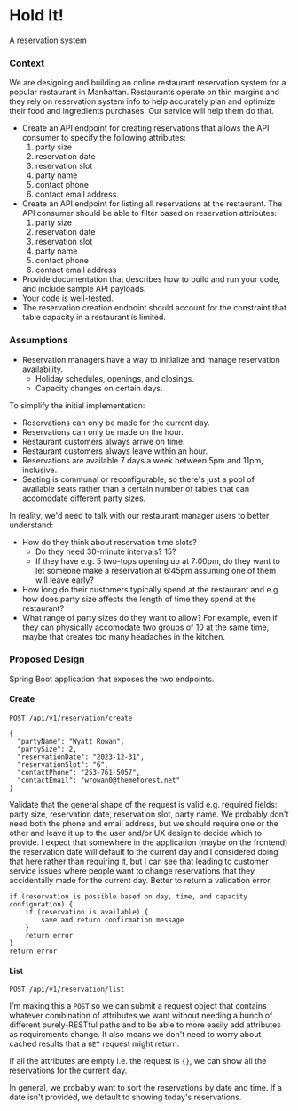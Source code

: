 # Hold It!
A reservation system

### Context
We are designing and building an online restaurant reservation system for a popular restaurant in Manhattan. Restaurants operate on thin margins and they rely on reservation system info to help accurately plan and optimize their food and ingredients purchases. Our service will help them do that.

* Create an API endpoint for creating reservations that allows the API consumer to specify the following attributes:
    1. party size
    1. reservation date
    1. reservation slot
    1. party name
    1. contact phone
    1. contact email address.
* Create an API endpoint for listing all reservations at the restaurant. The API consumer should be able to filter based on reservation attributes:
    1. party size
    1. reservation date
    1. reservation slot
    1. party name
    1. contact phone
    1. contact email address
* Provide documentation that describes how to build and run your code, and include sample API payloads.
* Your code is well-tested.
* The reservation creation endpoint should account for the constraint that table capacity in a restaurant is limited.

### Assumptions
* Reservation managers have a way to initialize and manage reservation availability.
    * Holiday schedules, openings, and closings.
    * Capacity changes on certain days.

To simplify the initial implementation:
* Reservations can only be made for the current day.
* Reservations can only be made on the hour.
* Restaurant customers always arrive on time.
* Restaurant customers always leave within an hour.
* Reservations are available 7 days a week between 5pm and 11pm, inclusive.
* Seating is communal or reconfigurable, so there's just a pool of available seats rather than a certain number of tables that can accomodate different party sizes.

In reality, we'd need to talk with our restaurant manager users to better understand:
* How do they think about reservation time slots?
    * Do they need 30-minute intervals? 15?
    * If they have e.g. 5 two-tops opening up at 7:00pm, do they want to let someone make a reservation at 6:45pm assuming one of them will leave early?
* How long do their customers typically spend at the restaurant and e.g. how does party size affects the length of time they spend at the restaurant?
* What range of party sizes do they want to allow? For example, even if they can physically accomodate two groups of 10 at the same time, maybe that creates too many headaches in the kitchen.

### Proposed Design
Spring Boot application that exposes the two endpoints.

#### Create
`POST /api/v1/reservation/create`
```
{
  "partyName": "Wyatt Rowan",
  "partySize": 2,
  "reservationDate": "2023-12-31",
  "reservationSlot": "6",
  "contactPhone": "253-761-5057",
  "contactEmail": "wrowan0@themeforest.net"
}
```

Validate that the general shape of the request is valid e.g. required fields: party size, reservation date, reservation slot, party name. We probably don't need both the phone and email address, but we should require one or the other and leave it up to the user and/or UX design to decide which to provide. I expect that somewhere in the application (maybe on the frontend) the reservation date will default to the current day and I considered doing that here rather than requiring it, but I can see that leading to customer service issues where people want to change reservations that they accidentally made for the current day. Better to return a validation error.

```
if (reservation is possible based on day, time, and capacity configuration) {
    if (reservation is available) {
        save and return confirmation message
    }
    return error
}
return error
```

#### List
`POST /api/v1/reservation/list`

I'm making this a `POST` so we can submit a request object that contains whatever combination of attributes we want without needing a bunch of different purely-RESTful paths and to be able to more easily add attributes as requirements change. It also means we don't need to worry about cached results that a `GET` request might return.

If all the attributes are empty i.e. the request is `{}`, we can show all the reservations for the current day.

In general, we probably want to sort the reservations by date and time. If a date isn't provided, we default to showing today's reservations.

